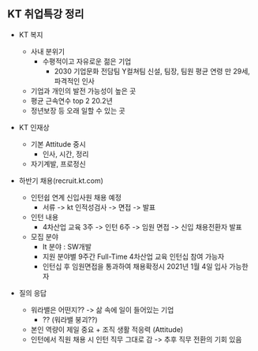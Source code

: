 ## KT 취업특강 정리

- KT 복지
  - 사내 분위기
    - 수평적이고 자유로운 젊은 기업 
      - 2030 기업문화 전담팀 Y컬쳐팀 신설, 팀장, 팀원 평균 연령 만 29세, 파격적인 인사
  - 기업과 개인의 발전 가능성이 높은 곳
  - 평균 근속연수 top 2 20.2년
  - 정년보장 등 오래 일할 수 있는 곳
 - KT 인재상
    - 기본 Attitude 중시
      - 인사, 시간, 정리
    - 자기계발, 프로정신
 
 - 하반기 채용(recruit.kt.com)
    - 인턴쉽 연계 신입사원 채용 예정
      - 서류 -> kt 인적성검사 -> 면접 -> 발표
    - 인턴 내용
      - 4차산업 교육 3주 -> 인턴 6주 -> 임원 면접 -> 신입 채용전환자 발표
    - 모집 분야
      - It 분야 : SW개발
      - 지원 분야별 9주간 Full-Time 4차산업 교육 인턴십 참여 가능자
      - 인턴십 후 임원면접을 통과하여 채용확정시 2021년 1월 4일 입사 가능한 자
      
  - 질의 응답
    - 워라밸은 어떤지?? -> 삶 속에 일이 들어있는 기업  
      - ?? (워라밸 붕괴??)
    - 본인 역량이 제일 중요 + 조직 생활 적응력 (Attitude)
    - 인턴에서 직원 채용 시 인턴 직무 그대로 감 -> 추후 직무 전환의 기회 있음
    
    

